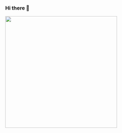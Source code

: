 ### Hi there 👋

<a href="https://app.daily.dev/ANDY2639" target="_blank">
	<img
	  width="356"
	  align="left"
	  src="https://api.daily.dev/devcards/bc6ec0ff85e4440cbbaf4cd888e187ad.png?r=opj"
	/>
</a>
